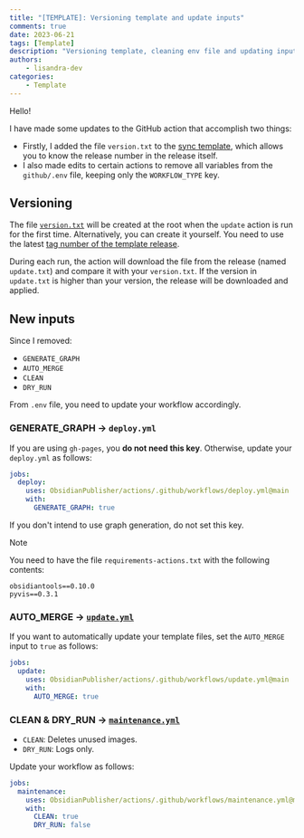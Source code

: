 ```yaml
---
title: "[TEMPLATE]: Versioning template and update inputs"
comments: true
date: 2023-06-21
tags: [Template]
description: "Versioning template, cleaning env file and updating inputs for GitHub Actions"
authors:
    - lisandra-dev
categories:
    - Template
---
```


Hello!

I have made some updates to the GitHub action that accomplish two things:
- Firstly, I added the file `version.txt` to the [sync template](https://github.com/ObsidianPublisher/sync_template), which allows you to know the release number in the release itself.
- I also made edits to certain actions to remove all variables from the `github/.env` file, keeping only the `WORKFLOW_TYPE` key.

## Versioning

The file [`version.txt`](https://github.com/ObsidianPublisher/sync_template/blob/main/version.txt) will be created at the root when the `update` action is run for the first time. Alternatively, you can create it yourself. You need to use the latest [tag number of the template release](https://github.com/ObsidianPublisher/sync_template/releases).

During each run, the action will download the file from the release (named `update.txt`) and compare it with your `version.txt`. If the version in `update.txt` is higher than your version, the release will be downloaded and applied.

## New inputs

Since I removed:
- `GENERATE_GRAPH`
- `AUTO_MERGE`
- `CLEAN`
- `DRY_RUN`

From `.env` file, you need to update your workflow accordingly.

### GENERATE_GRAPH → `deploy.yml`

If you are using `gh-pages`, you **do not need this key**. Otherwise, update your `deploy.yml` as follows:

```yml
jobs:
  deploy:
    uses: ObsidianPublisher/actions/.github/workflows/deploy.yml@main
    with:
      GENERATE_GRAPH: true
```

If you don't intend to use graph generation, do not set this key.

> [!note]
> You need to have the file `requirements-actions.txt` with the following contents:
>
> ```
> obsidiantools==0.10.0
> pyvis==0.3.1
> ```

### AUTO_MERGE → [`update.yml`](https://github.com/ObsidianPublisher/actions/blob/main/template/update.yml)

If you want to automatically update your template files, set the `AUTO_MERGE` input to `true` as follows:

```yaml
jobs:
  update:
    uses: ObsidianPublisher/actions/.github/workflows/update.yml@main
    with:
      AUTO_MERGE: true
```

### CLEAN & DRY_RUN → [`maintenance.yml`](https://github.com/ObsidianPublisher/actions/blob/main/template/maintenance.yml)

- `CLEAN`: Deletes unused images.
- `DRY_RUN`: Logs only.

Update your workflow as follows:

```yaml
jobs:
  maintenance:
    uses: ObsidianPublisher/actions/.github/workflows/maintenance.yml@main
    with:
      CLEAN: true
      DRY_RUN: false
```